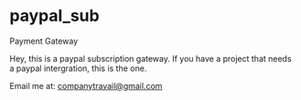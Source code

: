 # paypal_sub
Payment Gateway

Hey, this is a paypal subscription gateway. If you have a project that needs a paypal intergration, this is the one.

Email me at: companytravail@gmail.com
